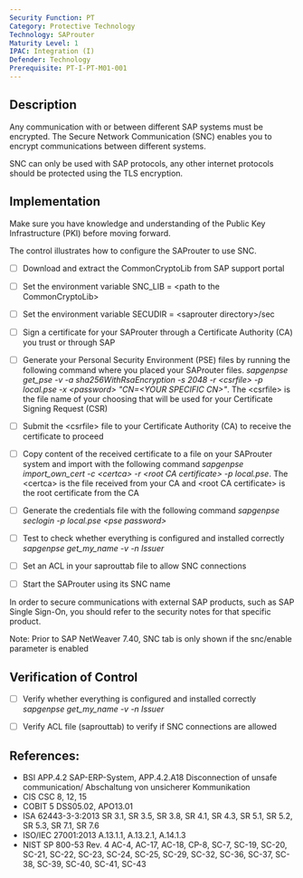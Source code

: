 ```yaml
---
Security Function: PT
Category: Protective Technology
Technology: SAProuter
Maturity Level: 1
IPAC: Integration (I)
Defender: Technology
Prerequisite: PT-I-PT-M01-001
---
```


## Description

Any communication with or between different SAP systems must be encrypted. The Secure Network Communication (SNC) enables you to encrypt communications between different systems.

SNC can only be used with SAP protocols, any other internet protocols should be protected using the TLS encryption.

## Implementation

Make sure you have knowledge and understanding of the Public Key Infrastructure (PKI) before moving forward.

The control illustrates how to configure the SAProuter to use SNC.

- [ ] Download and extract the CommonCryptoLib from SAP support portal

- [ ] Set the environment variable SNC_LIB = \<path to the CommonCryptoLib\>

- [ ] Set the environment variable SECUDIR = \<saprouter directory\>/sec

- [ ] Sign a certificate for your SAProuter through a Certificate Authority (CA) you trust or through SAP

- [ ] Generate your Personal Security Environment (PSE) files by running the following command where you placed your SAProuter files. *sapgenpse get_pse -v -a sha256WithRsaEncryption -s 2048 -r \<csrfile\> -p local.pse -x \<password\> "CN=\<YOUR SPECIFIC CN\>"*. The \<csrfile\> is the file name of your choosing that will be used for your Certificate Signing Request (CSR)

- [ ] Submit the \<csrfile\> file to your Certificate Authority (CA) to receive the certificate to proceed

- [ ]  Copy content of the received certificate to a file on your SAProuter system and import with the following command *sapgenpse import_own_cert -c \<certca\> -r \<root CA certificate\> -p local.pse*. The \<certca\> is the file received from your CA and \<root CA certificate\> is the root certificate from the CA

- [ ] Generate the credentials file with the following command *sapgenpse seclogin -p local.pse \<pse password\>*

- [ ] Test to check whether everything is configured and installed correctly *sapgenpse get_my_name -v -n Issuer*

- [ ] Set an ACL in your saprouttab file to allow SNC connections

- [ ] Start the SAProuter using its SNC name

In order to secure communications with external SAP products, such as SAP Single Sign-On, you should refer to the security notes for that specific product.

Note: Prior to SAP NetWeaver 7.40, SNC tab is only shown if the snc/enable parameter is enabled

## Verification of Control

- [ ] Verify whether everything is configured and installed correctly *sapgenpse get_my_name -v -n Issuer*
- [ ] Verify ACL file (saprouttab) to verify if SNC connections are allowed


## References:
- BSI APP.4.2 SAP-ERP-System, APP.4.2.A18 Disconnection of unsafe communication/ Abschaltung von unsicherer Kommunikation
- CIS CSC 8, 12, 15
- COBIT 5 DSS05.02, APO13.01
- ISA 62443-3-3:2013 SR 3.1, SR 3.5, SR 3.8, SR 4.1, SR 4.3, SR 5.1, SR 5.2, SR 5.3, SR 7.1, SR 7.6
- ISO/IEC 27001:2013 A.13.1.1, A.13.2.1, A.14.1.3
- NIST SP 800-53 Rev. 4 AC-4, AC-17, AC-18, CP-8, SC-7, SC-19, SC-20, SC-21, SC-22, SC-23, SC-24, SC-25, SC-29, SC-32, SC-36, SC-37, SC-38, SC-39, SC-40, SC-41, SC-43
